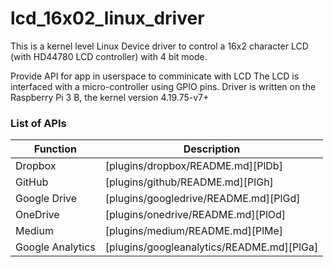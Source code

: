 # lcd_16x02_linux_driver

This is a kernel level Linux Device driver to control a 16x2 character LCD (with HD44780 LCD controller) with 4 bit mode.

Provide API for app in userspace to comminicate with LCD
The LCD is interfaced with a micro-controller using GPIO pins.
Driver is written on the Raspberry Pi 3 B, the kernel version 4.19.75-v7+

### List of APIs

| Function | Description|
| ------ | ------ |
| Dropbox | [plugins/dropbox/README.md][PlDb] |
| GitHub | [plugins/github/README.md][PlGh] |
| Google Drive | [plugins/googledrive/README.md][PlGd] |
| OneDrive | [plugins/onedrive/README.md][PlOd] |
| Medium | [plugins/medium/README.md][PlMe] |
| Google Analytics | [plugins/googleanalytics/README.md][PlGa] |
